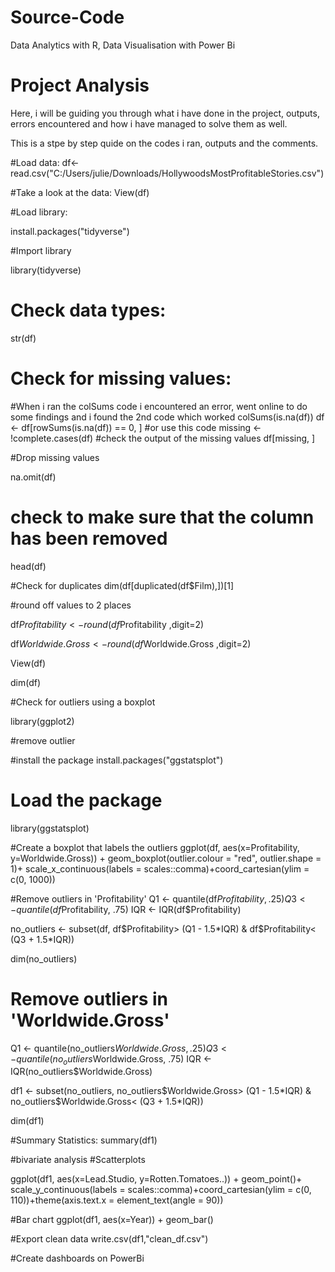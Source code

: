 # Source-Code
Data Analytics with R, Data Visualisation with Power Bi
# Project Analysis
Here, i will be guiding you through what i have done in the project, outputs, errors encountered and how i have managed to solve them as well.

This is a stpe by step quide on the codes i ran, outputs and the comments.

#Load data:
df<- read.csv("C:/Users/julie/Downloads/HollywoodsMostProfitableStories.csv")

#Take a look at the data:
View(df)

#Load library:

install.packages("tidyverse")

#Import library

library(tidyverse)

# Check data types:

str(df)

# Check for missing values:

#When i ran the colSums code i encountered an error, went online to do some findings and i found the 2nd code which worked
colSums(is.na(df))
df <- df[rowSums(is.na(df)) == 0, ]
#or use this code 
missing <- !complete.cases(df)
#check the output of the missing values
df[missing, ]


#Drop missing values

na.omit(df)


# check to make sure that the column has been removed
head(df)

#Check for duplicates
dim(df[duplicated(df$Film),])[1]

#round off values to 2 places

df$Profitability <- round(df$Profitability ,digit=2)

df$Worldwide.Gross <- round(df$Worldwide.Gross ,digit=2)

View(df)

dim(df)

#Check for outliers using a boxplot

library(ggplot2)

#remove outlier

#install the package
install.packages("ggstatsplot")

# Load the package
library(ggstatsplot)

#Create a boxplot that labels the outliers
ggplot(df, aes(x=Profitability, y=Worldwide.Gross)) + geom_boxplot(outlier.colour = "red", outlier.shape = 1)+ scale_x_continuous(labels = scales::comma)+coord_cartesian(ylim = c(0, 1000))

#Remove outliers in 'Profitability'
Q1 <- quantile(df$Profitability, .25)
Q3 <- quantile(df$Profitability, .75)
IQR <- IQR(df$Profitability)

no_outliers <- subset(df, df$Profitability> (Q1 - 1.5*IQR) & df$Profitability< (Q3 + 1.5*IQR))

dim(no_outliers) 

# Remove outliers in 'Worldwide.Gross'
Q1 <- quantile(no_outliers$Worldwide.Gross, .25)
Q3 <- quantile(no_outliers$Worldwide.Gross, .75)
IQR <- IQR(no_outliers$Worldwide.Gross)

df1 <- subset(no_outliers, no_outliers$Worldwide.Gross> (Q1 - 1.5*IQR) & no_outliers$Worldwide.Gross< (Q3 + 1.5*IQR))

dim(df1) 

#Summary Statistics:
summary(df1)

#bivariate analysis
#Scatterplots

ggplot(df1, aes(x=Lead.Studio, y=Rotten.Tomatoes..)) + geom_point()+ scale_y_continuous(labels = scales::comma)+coord_cartesian(ylim = c(0, 110))+theme(axis.text.x = element_text(angle = 90))

#Bar chart
ggplot(df1, aes(x=Year)) + geom_bar()

#Export clean data
write.csv(df1,"clean_df.csv")

#Create dashboards on PowerBi

